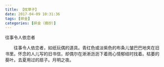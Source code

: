 ```yaml
---
title: 【枕草子】
date: 2017-04-09 10:31:36
tags: [碎金]
categories: [碎金（摘抄）]
---
```


<p dir="ltr"  >往事令人依恋者<br /></p> 
<p dir="ltr"  >　　往事令人依恋者，如纸玩偶的道具。青红色或淡紫色的布条儿皱巴巴地夹在旧书里。怀念的人儿写的旧书信，却偶尔在淅淅沥沥下着雨心情郁结时找着。枯萎的葵叶。去夏用过的扇子。月明之夜。</p>